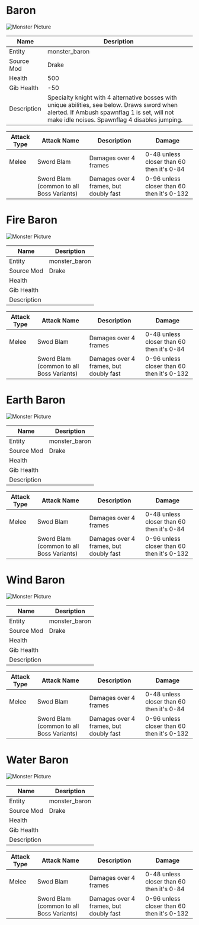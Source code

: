 # Baron

![Monster Picture](assets/img/knight_baron.png)

|Name  |Desription|
|------|-------------|
|Entity|monster_baron|
|Source Mod|Drake|
|Health|500|
|Gib Health|-50|
|Description|Specialty knight with 4 alternative bosses with unique abilities, see below.  Draws sword when alerted.  If Ambush spawnflag 1 is set, will not make idle noises.  Spawnflag 4 disables jumping.|

|Attack Type|Attack Name|Description|Damage|
|-----------|-----------|-----------|------|
|Melee|Sword Blam|Damages over 4 frames|0-48 unless closer than 60 then it's 0-84|
||Sword Blam (common to all Boss Variants)|Damages over 4 frames, but doubly fast|0-96 unless closer than 60 then it's 0-132|


# Fire Baron

![Monster Picture](assets/img/knight_baron_fire.png)

|Name  |Desription|
|------|-------------|
|Entity|monster_baron|
|Source Mod|Drake|
|Health||
|Gib Health||
|Description||

|Attack Type|Attack Name|Description|Damage|
|-----------|-----------|-----------|------|
|Melee|Swod Blam|Damages over 4 frames|0-48 unless closer than 60 then it's 0-84|
||Sword Blam (common to all Boss Variants)|Damages over 4 frames, but doubly fast|0-96 unless closer than 60 then it's 0-132|


# Earth Baron

![Monster Picture](assets/img/knight_baron_earth.png)

|Name  |Desription|
|------|-------------|
|Entity|monster_baron|
|Source Mod|Drake|
|Health||
|Gib Health||
|Description||

|Attack Type|Attack Name|Description|Damage|
|-----------|-----------|-----------|------|
|Melee|Swod Blam|Damages over 4 frames|0-48 unless closer than 60 then it's 0-84|
||Sword Blam (common to all Boss Variants)|Damages over 4 frames, but doubly fast|0-96 unless closer than 60 then it's 0-132|


# Wind Baron

![Monster Picture](assets/img/knight_baron_wind.png)

|Name  |Desription|
|------|-------------|
|Entity|monster_baron|
|Source Mod|Drake|
|Health||
|Gib Health||
|Description||

|Attack Type|Attack Name|Description|Damage|
|-----------|-----------|-----------|------|
|Melee|Swod Blam|Damages over 4 frames|0-48 unless closer than 60 then it's 0-84|
||Sword Blam (common to all Boss Variants)|Damages over 4 frames, but doubly fast|0-96 unless closer than 60 then it's 0-132|

# Water Baron

![Monster Picture](assets/img/knight_baron_water.png)

|Name  |Desription|
|------|-------------|
|Entity|monster_baron|
|Source Mod|Drake|
|Health||
|Gib Health||
|Description||

|Attack Type|Attack Name|Description|Damage|
|-----------|-----------|-----------|------|
|Melee|Swod Blam|Damages over 4 frames|0-48 unless closer than 60 then it's 0-84|
||Sword Blam (common to all Boss Variants)|Damages over 4 frames, but doubly fast|0-96 unless closer than 60 then it's 0-132|

